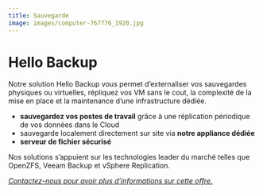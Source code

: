 ```yaml
---
title: Sauvegarde
image: images/computer-767776_1920.jpg
---
```

# Hello Backup

Notre solution Hello Backup vous permet d&#8217;externaliser vos sauvegardes physiques ou virtuelles, répliquez vos VM sans le cout, la complexité de la mise en place et la maintenance d&#8217;une infrastructure dédiée.

  * **sauvegardez vos postes de travail** grâce à une réplication périodique de vos données dans le Cloud
  * sauvegarde localement directement sur site via **notre appliance dédiée**
  * **serveur de fichier sécurisé**

Nos solutions s&#8217;appuient sur les technologies leader du marché telles que OpenZFS, Veeam Backup et vSphere Replication.

[_Contactez-nous pour avoir plus d’informations sur cette offre._][1]

 [1]: /contact/